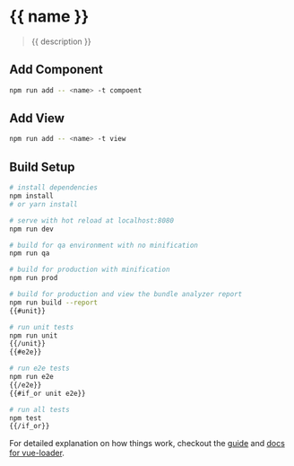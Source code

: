 # {{ name }}

> {{ description }}

## Add Component

``` bash
npm run add -- <name> -t compoent

```

## Add View

``` bash
npm run add -- <name> -t view

```

## Build Setup

``` bash
# install dependencies
npm install
# or yarn install

# serve with hot reload at localhost:8080
npm run dev

# build for qa environment with no minification
npm run qa

# build for production with minification
npm run prod

# build for production and view the bundle analyzer report
npm run build --report
{{#unit}}

# run unit tests
npm run unit
{{/unit}}
{{#e2e}}

# run e2e tests
npm run e2e
{{/e2e}}
{{#if_or unit e2e}}

# run all tests
npm test
{{/if_or}}
```

For detailed explanation on how things work, checkout the [guide](http://vuejs-templates.github.io/webpack/) and [docs for vue-loader](http://vuejs.github.io/vue-loader).
